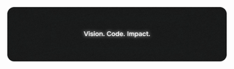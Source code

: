 <!-- ![](https://capsule-render.vercel.app/api?type=waving&color=gradient&height=100&section=header)-->

<img src="new-img.png" />

<!-- <h1>🚩जय बजरंग बली 🙏🏻, I'm Pradeep Varma!as</h1>
<h3>Student | Full Stack Developer</h3>

### 🛠️ Tech Stack
[![Tech Stack](https://skillicons.dev/icons?i=nextjs,mongodb,express,react,nodejs,postgres,figma,tailwind,bootstrap,materialui,jquery,vite,postman,vercel,docker,c,py,java,html,css,js,ts,go)](https://skillicons.dev)

### 📊 My Stats

<br>
  <div>
    <img height="180em" src="https://github-readme-stats.vercel.app/api?username=pvarma-05&show_icons=true&theme=radical" alt="GitHub Stats"/>
    <img height="180em" src="https://github-readme-stats.vercel.app/api/top-langs/?username=pvarma-05&layout=compact&theme=radical" alt="Top Languages"/>
  </div>

<br>
-->

<!-- [![GitHub Activity Graph](https://github-readme-activity-graph.vercel.app/graph?username=pvarma-05&theme=radical)](https://github.com/pvarma-05) -->

<!-- ![](https://capsule-render.vercel.app/api?type=waving&color=gradient&height=100&section=footer) -->
